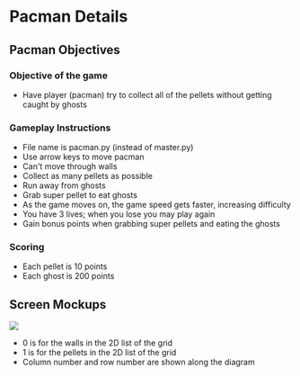 # Pacman Details

## Pacman Objectives

### Objective of the game
* Have player (pacman) try to collect all of the pellets without getting caught by ghosts


### Gameplay Instructions
* File name is pacman.py (instead of master.py)
* Use arrow keys to move pacman
* Can't move through walls
* Collect as many pellets as possible
* Run away from ghosts
* Grab super pellet to eat ghosts
* As the game moves on, the game speed gets faster, increasing difficulty
* You have 3 lives; when you lose you may play again
* Gain bonus points when grabbing super pellets and eating the ghosts

### Scoring
* Each pellet is 10 points
* Each ghost is 200 points

## Screen Mockups
![](images/20190531_224924.jpg)
* 0 is for the walls in the 2D list of the grid
* 1 is for the pellets in the 2D list of the grid
* Column number and row number are shown along the diagram

